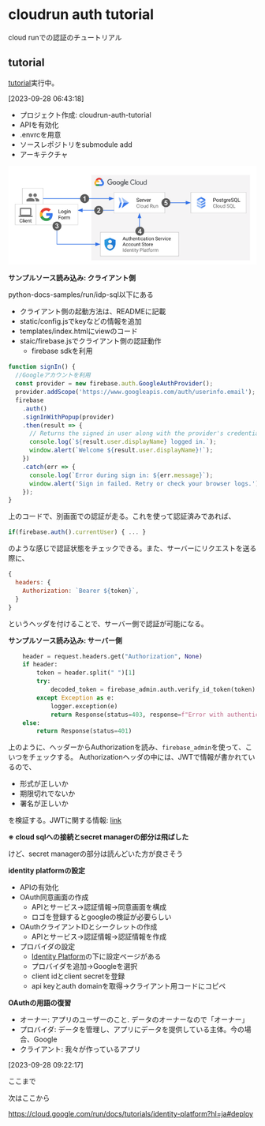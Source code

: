 # cloudrun auth tutorial

cloud runでの認証のチュートリアル

## tutorial

[tutorial][tutorial]実行中。

[2023-09-28 06:43:18]

- プロジェクト作成: cloudrun-auth-tutorial
- APIを有効化
- .envrcを用意
- ソースレポジトリをsubmodule add
- アーキテクチャ

![arch.png](./resources/arch.png)

**サンプルソース読み込み: クライアント側**

python-docs-samples/run/idp-sql以下にある

- クライアント側の起動方法は、READMEに記載
- static/config.jsでkeyなどの情報を追加
- templates/index.htmlにviewのコード
- staic/firebase.jsでクライアント側の認証動作
  - firebase sdkを利用

```javascript
function signIn() {
  //Googleアカウントを利用
  const provider = new firebase.auth.GoogleAuthProvider();
  provider.addScope('https://www.googleapis.com/auth/userinfo.email');
  firebase
    .auth()
    .signInWithPopup(provider)
    .then(result => {
      // Returns the signed in user along with the provider's credential
      console.log(`${result.user.displayName} logged in.`);
      window.alert(`Welcome ${result.user.displayName}!`);
    })
    .catch(err => {
      console.log(`Error during sign in: ${err.message}`);
      window.alert('Sign in failed. Retry or check your browser logs.');
    });
}
```

上のコードで、別画面での認証が走る。これを使って認証済みであれば、

```javascript
if(firebase.auth().currentUser) { ... }
```

のような感じで認証状態をチェックできる。また、サーバーにリクエストを送る際に、

```javascript
{
  headers: {
    Authorization: `Bearer ${token}`,
  }
}
```

というヘッダを付けることで、サーバー側で認証が可能になる。

**サンプルソース読み込み: サーバー側**

```python
    header = request.headers.get("Authorization", None)
    if header:
        token = header.split(" ")[1]
        try:
            decoded_token = firebase_admin.auth.verify_id_token(token)
        except Exception as e:
            logger.exception(e)
            return Response(status=403, response=f"Error with authentication: {e}")
    else:
        return Response(status=401)
```

上のように、ヘッダーからAuthorizationを読み、`firebase_admin`を使って、こいつをチェックする。
Authorizationヘッダの中には、JWTで情報が書かれているので、

- 形式が正しいか
- 期限切れでないか
- 署名が正しいか

を検証する。JWTに関する情報: [link][jwt]

**※ cloud sqlへの接続とsecret managerの部分は飛ばした**

けど、secret managerの部分は読んどいた方が良さそう

**identity platformの設定**

- APIの有効化
- OAuth同意画面の作成
  - APIとサービス→認証情報→同意画面を構成
  - ロゴを登録するとgoogleの検証が必要らしい
- OAuthクライアントIDとシークレットの作成
  - APIとサービス→認証情報→認証情報を作成
- プロバイダの設定
  - [Identity Platform][provider]の下に設定ページがある
  - プロバイダを追加→Googleを選択
  - client idとclient secretを登録
  - api keyとauth domainを取得→クライアント用コードにコピペ

**OAuthの用語の復習**

- オーナー: アプリのユーザーのこと. データのオーナーなので「オーナー」
- プロバイダ: データを管理し、アプリにデータを提供している主体。今の場合、Google
- クライアント: 我々が作っているアプリ

[2023-09-28 09:22:17]

ここまで

次はここから

https://cloud.google.com/run/docs/tutorials/identity-platform?hl=ja#deploy

<!-- link -->
[tutorial]: https://cloud.google.com/run/docs/tutorials/identity-platform
[jwt]: https://developer.mamezou-tech.com/blogs/2022/12/08/jwt-auth/
[provider]: https://console.cloud.google.com/customer-identity/providers?project=_&hl=ja
